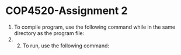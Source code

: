 # COP4520-Assignment 2
1. To compile program, use the following command while in the same directory as the program file:
2. 2. To run, use the following command:
